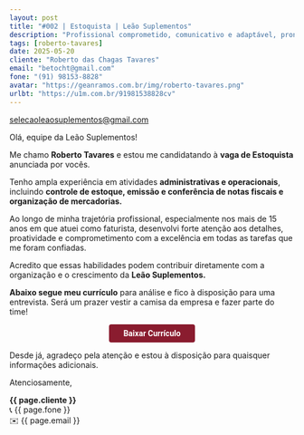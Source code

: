 ```yaml
---
layout: post
title: "#002 | Estoquista | Leão Suplementos"
description: "Profissional comprometido, comunicativo e adaptável, pronto para agregar valor à equipe!"
tags: [roberto-tavares]
date: 2025-05-20
cliente: "Roberto das Chagas Tavares"
email: "betocht@gmail.com"
fone: "(91) 98153-8828"
avatar: "https://geanramos.com.br/img/roberto-tavares.png"
urlbt: "https://u1m.com.br/91981538828cv"
---
```

selecaoleaosuplementos@gmail.com

Olá, equipe da Leão Suplementos!

Me chamo **Roberto Tavares** e estou me candidatando à **vaga de Estoquista** anunciada por vocês. 

Tenho ampla experiência em atividades **administrativas e operacionais**, incluindo **controle de estoque, emissão e conferência de notas fiscais e organização de mercadorias.**

Ao longo de minha trajetória profissional, especialmente nos mais de 15 anos em que atuei como faturista, desenvolvi forte atenção aos detalhes, proatividade e comprometimento com a excelência em todas as tarefas que me foram confiadas. 

Acredito que essas habilidades podem contribuir diretamente com a organização e o crescimento da **Leão Suplementos.**

**Abaixo segue meu currículo** para análise e fico à disposição para uma entrevista. Será um prazer vestir a camisa da empresa e fazer parte do time!


<center><a href="{{ page.urlbt }}" class="btn" style="display: inline-block;padding: 8px 25px;color: white;font-size: 14px;text-decoration: none;border-radius: 4px;text-align: center;cursor: pointer;display: inline-block;font-weight: 700;font-family: 'Roboto', Tahoma, Verdana, Segoe, sans-serif;background-color: #8a1c2f;">Baixar Currículo</a></center>

Desde já, agradeço pela atenção e estou à disposição para quaisquer informações adicionais.


Atenciosamente,

**{{ page.cliente }}**<br>
📞 {{ page.fone }}<br>
✉️ {{ page.email }}

